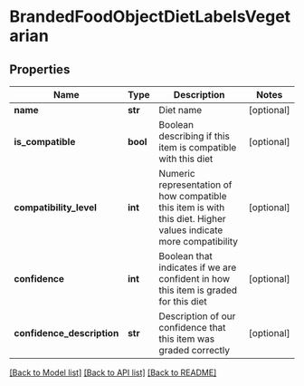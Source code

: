 # BrandedFoodObjectDietLabelsVegetarian

## Properties
Name | Type | Description | Notes
------------ | ------------- | ------------- | -------------
**name** | **str** | Diet name | [optional] 
**is_compatible** | **bool** | Boolean describing if this item is compatible with this diet | [optional] 
**compatibility_level** | **int** | Numeric representation of how compatible this item is with this diet. Higher values indicate more compatibility | [optional] 
**confidence** | **int** | Boolean that indicates if we are confident in how this item is graded for this diet | [optional] 
**confidence_description** | **str** | Description of our confidence that this item was graded correctly | [optional] 

[[Back to Model list]](../README.md#documentation-for-models) [[Back to API list]](../README.md#documentation-for-api-endpoints) [[Back to README]](../README.md)

